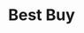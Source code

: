---
title: "Best Buy"
url: /philadelphia/best-buy-south-christopher-columbus-boulevard/
shop: electronics
---